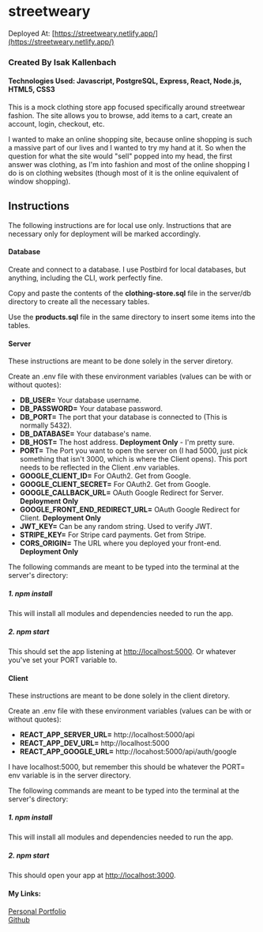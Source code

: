 # streetweary

Deployed At: [https://streetweary.netlify.app/](https://streetweary.netlify.app/)

### Created By Isak Kallenbach

#### Technologies Used: Javascript, PostgreSQL, Express, React, Node.js, HTML5, CSS3 

This is a mock clothing store app focused specifically around streetwear fashion. The site allows you to browse, add items to a cart, create an account, login, checkout, etc.

I wanted to make an online shopping site, because online shopping is such a massive part of our lives and I wanted to try my hand at it. So when the question for what the site would "sell" popped into my head, the first answer was clothing, as I'm into fashion and most of the online shopping I do is on clothing websites (though most of it is the online equivalent of window shopping).


## Instructions

The following instructions are for local use only. Instructions that are necessary only for deployment will be marked accordingly.

#### Database

Create and connect to a database. I use Postbird for local databases, but anything, including the CLI, work perfectly fine. 

Copy and paste the contents of the **clothing-store.sql** file in the server/db directory to create all the necessary tables.

Use the **products.sql** file in the same directory to insert some items into the tables.

#### Server

These instructions are meant to be done solely in the server diretory.

Create an .env file with these environment variables (values can be with or without quotes):

- **DB_USER=** Your database username.
- **DB_PASSWORD=** Your database password.
- **DB_PORT=** The port that your database is connected to (This is normally 5432).
- **DB_DATABASE=** Your database's name.
- **DB_HOST=** The host address. **Deployment Only** - I'm pretty sure.
- **PORT=** The Port you want to open the server on (I had 5000, just pick something that isn't 3000, which is where the Client opens). This port needs to be reflected in the Client .env variables.
- **GOOGLE_CLIENT_ID=** For OAuth2. Get from Google.
- **GOOGLE_CLIENT_SECRET=** For OAuth2. Get from Google.
- **GOOGLE_CALLBACK_URL=** OAuth Google Redirect for Server. **Deployment Only**
- **GOOGLE_FRONT_END_REDIRECT_URL=** OAuth Google Redirect for Client. **Deployment Only**
- **JWT_KEY=** Can be any random string. Used to verify JWT.
- **STRIPE_KEY=** For Stripe card payments. Get from Stripe.
- **CORS_ORIGIN=** The URL where you deployed your front-end. **Deployment Only**

The following commands are meant to be typed into the terminal at the server's directory:

##### 1. npm install

This will install all modules and dependencies needed to run the app.

##### 2. npm start

This should set the app listening at [http://localhost:5000](http://localhost:5000). Or whatever you've set your PORT variable to.

#### Client

These instructions are meant to be done solely in the client diretory.

Create an .env file with these environment variables (values can be with or without quotes):

- **REACT_APP_SERVER_URL=** http://localhost:5000/api
- **REACT_APP_DEV_URL=** http://localhost:5000
- **REACT_APP_GOOGLE_URL=** http://locahost:5000/api/auth/google

I have localhost:5000, but remember this should be whatever the PORT= env variable is in the server directory.

The following commands are meant to be typed into the terminal at the server's directory:

##### 1. npm install

This will install all modules and dependencies needed to run the app.

##### 2. npm start

This should open your app at [http://localhost:3000](http://localhost:3000).


#### My Links:
[Personal Portfolio](https://kallenbach13.github.io/personal-portfolio-website/)
<br>
[Github](https://github.com/kallenbach13)